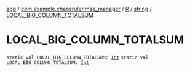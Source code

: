 [app](../../../index.md) / [com.example.chaosruler.msa_manager](../../index.md) / [R](../index.md) / [string](index.md) / [LOCAL_BIG_COLUMN_TOTALSUM](.)

# LOCAL_BIG_COLUMN_TOTALSUM

`static val LOCAL_BIG_COLUMN_TOTALSUM: `[`Int`](https://kotlinlang.org/api/latest/jvm/stdlib/kotlin/-int/index.html)
`static val LOCAL_BIG_COLUMN_TOTALSUM: `[`Int`](https://kotlinlang.org/api/latest/jvm/stdlib/kotlin/-int/index.html)